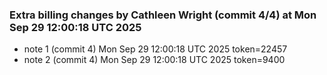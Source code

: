
### Extra billing changes by Cathleen Wright (commit 4/4) at Mon Sep 29 12:00:18 UTC 2025
* note 1 (commit 4) Mon Sep 29 12:00:18 UTC 2025 token=22457
* note 2 (commit 4) Mon Sep 29 12:00:18 UTC 2025 token=9400
